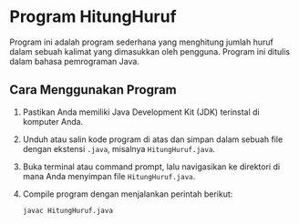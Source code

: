 # Program HitungHuruf

Program ini adalah program sederhana yang menghitung jumlah huruf dalam sebuah kalimat yang dimasukkan oleh pengguna. Program ini ditulis dalam bahasa pemrograman Java.

## Cara Menggunakan Program

1. Pastikan Anda memiliki Java Development Kit (JDK) terinstal di komputer Anda.

2. Unduh atau salin kode program di atas dan simpan dalam sebuah file dengan ekstensi `.java`, misalnya `HitungHuruf.java`.

3. Buka terminal atau command prompt, lalu navigasikan ke direktori di mana Anda menyimpan file `HitungHuruf.java`.

4. Compile program dengan menjalankan perintah berikut:

   ```sh
   javac HitungHuruf.java
